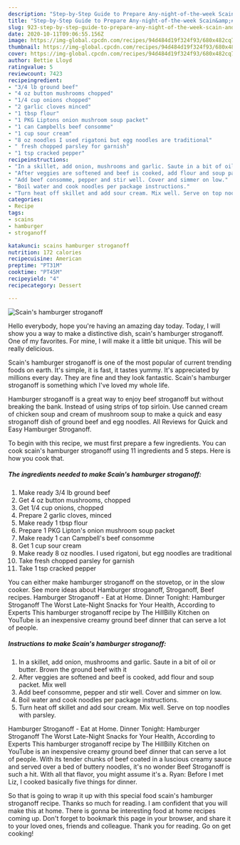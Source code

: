 ```yaml
---
description: "Step-by-Step Guide to Prepare Any-night-of-the-week Scain&amp;#39;s hamburger stroganoff"
title: "Step-by-Step Guide to Prepare Any-night-of-the-week Scain&amp;#39;s hamburger stroganoff"
slug: 923-step-by-step-guide-to-prepare-any-night-of-the-week-scain-and-39-s-hamburger-stroganoff
date: 2020-10-11T09:06:55.156Z
image: https://img-global.cpcdn.com/recipes/94d484d19f324f93/680x482cq70/scains-hamburger-stroganoff-recipe-main-photo.jpg
thumbnail: https://img-global.cpcdn.com/recipes/94d484d19f324f93/680x482cq70/scains-hamburger-stroganoff-recipe-main-photo.jpg
cover: https://img-global.cpcdn.com/recipes/94d484d19f324f93/680x482cq70/scains-hamburger-stroganoff-recipe-main-photo.jpg
author: Bettie Lloyd
ratingvalue: 5
reviewcount: 7423
recipeingredient:
- "3/4 lb ground beef"
- "4 oz button mushrooms chopped"
- "1/4 cup onions chopped"
- "2 garlic cloves minced"
- "1 tbsp flour"
- "1 PKG Liptons onion mushroom soup packet"
- "1 can Campbells beef consomme"
- "1 cup sour cream"
- "8 oz noodles I used rigatoni but egg noodles are traditional"
- " fresh chopped parsley for garnish"
- "1 tsp cracked pepper"
recipeinstructions:
- "In a skillet, add onion, mushrooms and garlic. Saute in a bit of oil or butter. Brown the ground beef with it"
- "After veggies are softened and beef is cooked, add flour and soup packet. Mix well"
- "Add beef consomme, pepper and stir well. Cover and simmer on low."
- "Boil water and cook noodles per package instructions."
- "Turn heat off skillet and add sour cream. Mix well. Serve on top noodles with parsley."
categories:
- Recipe
tags:
- scains
- hamburger
- stroganoff

katakunci: scains hamburger stroganoff 
nutrition: 172 calories
recipecuisine: American
preptime: "PT31M"
cooktime: "PT45M"
recipeyield: "4"
recipecategory: Dessert

---
```



![Scain&#39;s hamburger stroganoff](https://img-global.cpcdn.com/recipes/94d484d19f324f93/680x482cq70/scains-hamburger-stroganoff-recipe-main-photo.jpg)

Hello everybody, hope you're having an amazing day today. Today, I will show you a way to make a distinctive dish, scain&#39;s hamburger stroganoff. One of my favorites. For mine, I will make it a little bit unique. This will be really delicious.

Scain&#39;s hamburger stroganoff is one of the most popular of current trending foods on earth. It's simple, it is fast, it tastes yummy. It's appreciated by millions every day. They are fine and they look fantastic. Scain&#39;s hamburger stroganoff is something which I've loved my whole life.

Hamburger stroganoff is a great way to enjoy beef stroganoff but without breaking the bank. Instead of using strips of top sirloin. Use canned cream of chicken soup and cream of mushroom soup to make a quick and easy stroganoff dish of ground beef and egg noodles. All Reviews for Quick and Easy Hamburger Stroganoff.


To begin with this recipe, we must first prepare a few ingredients. You can cook scain&#39;s hamburger stroganoff using 11 ingredients and 5 steps. Here is how you cook that.

<!--inarticleads1-->

##### The ingredients needed to make Scain&#39;s hamburger stroganoff:

1. Make ready 3/4 lb ground beef
1. Get 4 oz button mushrooms, chopped
1. Get 1/4 cup onions, chopped
1. Prepare 2 garlic cloves, minced
1. Make ready 1 tbsp flour
1. Prepare 1 PKG Lipton&#39;s onion mushroom soup packet
1. Make ready 1 can Campbell&#39;s beef consomme
1. Get 1 cup sour cream
1. Make ready 8 oz noodles. I used rigatoni, but egg noodles are traditional
1. Take  fresh chopped parsley for garnish
1. Take 1 tsp cracked pepper


You can either make hamburger stroganoff on the stovetop, or in the slow cooker. See more ideas about Hamburger stroganoff, Stroganoff, Beef recipes. Hamburger Stroganoff - Eat at Home. Dinner Tonight: Hamburger Stroganoff The Worst Late-Night Snacks for Your Health, According to Experts This hamburger stroganoff recipe by The HillBilly Kitchen on YouTube is an inexpensive creamy ground beef dinner that can serve a lot of people. 

<!--inarticleads2-->

##### Instructions to make Scain&#39;s hamburger stroganoff:

1. In a skillet, add onion, mushrooms and garlic. Saute in a bit of oil or butter. Brown the ground beef with it
1. After veggies are softened and beef is cooked, add flour and soup packet. Mix well
1. Add beef consomme, pepper and stir well. Cover and simmer on low.
1. Boil water and cook noodles per package instructions.
1. Turn heat off skillet and add sour cream. Mix well. Serve on top noodles with parsley.


Hamburger Stroganoff - Eat at Home. Dinner Tonight: Hamburger Stroganoff The Worst Late-Night Snacks for Your Health, According to Experts This hamburger stroganoff recipe by The HillBilly Kitchen on YouTube is an inexpensive creamy ground beef dinner that can serve a lot of people. With its tender chunks of beef coated in a luscious creamy sauce and served over a bed of buttery noodles, it&#39;s no wonder Beef Stroganoff is such a hit. With all that flavor, you might assume it&#39;s a. Ryan: Before I met Liz, I cooked basically five things for dinner. 

So that is going to wrap it up with this special food scain&#39;s hamburger stroganoff recipe. Thanks so much for reading. I am confident that you will make this at home. There is gonna be interesting food at home recipes coming up. Don't forget to bookmark this page in your browser, and share it to your loved ones, friends and colleague. Thank you for reading. Go on get cooking!
